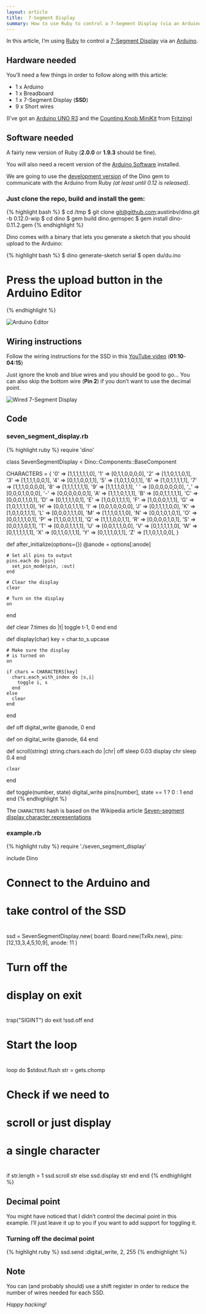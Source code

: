 ```yaml
---
layout: article
title:  7-Segment Display
summary: How to use Ruby to control a 7-Segment Display (via an Arduino).
---
```


In this article, I’m using [Ruby](http://ruby-lang.org/en/) to control a
[7-Segment Display](http://en.wikipedia.org/wiki/Seven-segment_display)
via an [Arduino](http://arduino.cc/).

## Hardware needed

You’ll need a few things in order to follow along with this article:

 * 1 x Arduino
 * 1 x Breadboard
 * 1 x 7-Segment Display (**SSD**)
 * 9 x Short wires

(I’ve got an [Arduino UNO R3](http://arduino.cc/en/Main/arduinoBoardUno) and the
[Counting Knob MiniKit](http://fritzing.myshopify.com/products/fritzing-minikit-counting-knob)
from [Fritzing](http://fritzing.org/))

## Software needed

A fairly new version of Ruby (**2.0.0** or **1.9.3** should be fine).

You will also need a recent version of the
[Arduino Software](http://arduino.cc/en/Main/Software)
installed.

We are going to use the [development version](https://github.com/austinbv/dino/tree/0.12.0-wip)
of the Dino gem to communicate with the Arduino from Ruby *(at least until 0.12 is released)*.

### Just clone the repo, build and install the gem:

{% highlight bash %}
$ cd /tmp
$ git clone git@github.com:austinbv/dino.git -b 0.12.0-wip
$ cd dino
$ gem build dino.gemspec
$ gem install dino-0.11.2.gem
{% endhighlight %}

Dino comes with a binary that lets you generate a sketch
that you should upload to the Arduino:

{% highlight bash %}
$ dino generate-sketch serial
$ open du/du.ino
# Press the upload button in the Arduino Editor
{% endhighlight %}

![Arduino Editor](/assets/7-segment-display/du.ino.png)

## Wiring instructions

Follow the wiring instructions for the SSD in this
[YouTube video](http://www.youtube.com/watch?v=2Q74raAI8i8)
(**01:10**-**04:15**)

Just ignore the knob and blue wires and you should be good to go…
You can also skip the bottom wire (**Pin 2**) if you don’t want to use the decimal point.

![Wired 7-Segment Display](/assets/7-segment-display/arduino_with_seven_segment_display.jpg)

## Code

### seven_segment_display.rb
{% highlight ruby %}
require 'dino'

class SevenSegmentDisplay <
  Dino::Components::BaseComponent

  CHARACTERS = {
    '0' => [1,1,1,1,1,1,0],
    '1' => [0,1,1,0,0,0,0],
    '2' => [1,1,0,1,1,0,1],
    '3' => [1,1,1,1,0,0,1],
    '4' => [0,1,1,0,0,1,1],
    '5' => [1,0,1,1,0,1,1],
    '6' => [1,0,1,1,1,1,1],
    '7' => [1,1,1,0,0,0,0],
    '8' => [1,1,1,1,1,1,1],
    '9' => [1,1,1,1,0,1,1],
    ' ' => [0,0,0,0,0,0,0],
    '_' => [0,0,0,1,0,0,0],
    '-' => [0,0,0,0,0,0,1],
    'A' => [1,1,1,0,1,1,1],
    'B' => [0,0,1,1,1,1,1],
    'C' => [0,0,0,1,1,0,1],
    'D' => [0,1,1,1,1,0,1],
    'E' => [1,0,0,1,1,1,1],
    'F' => [1,0,0,0,1,1,1],
    'G' => [1,0,1,1,1,1,0],
    'H' => [0,0,1,0,1,1,1],
    'I' => [0,0,1,0,0,0,0],
    'J' => [0,1,1,1,1,0,0],
    'K' => [1,0,1,0,1,1,1],
    'L' => [0,0,0,1,1,1,0],
    'M' => [1,1,1,0,1,1,0],
    'N' => [0,0,1,0,1,0,1],
    'O' => [0,0,1,1,1,0,1],
    'P' => [1,1,0,0,1,1,1],
    'Q' => [1,1,1,0,0,1,1],
    'R' => [0,0,0,0,1,0,1],
    'S' => [0,0,1,1,0,1,1],
    'T' => [0,0,0,1,1,1,1],
    'U' => [0,0,1,1,1,0,0],
    'V' => [0,1,1,1,1,1,0],
    'W' => [0,1,1,1,1,1,1],
    'X' => [0,1,1,0,1,1,1],
    'Y' => [0,1,1,1,0,1,1],
    'Z' => [1,1,0,1,1,0,0],
  }

  def after_initialize(options={})
    @anode = options[:anode]

    # Set all pins to output
    pins.each do |pin|
      set_pin_mode(pin, :out)
    end

    # Clear the display
    clear

    # Turn on the display
    on
  end

  def clear
    7.times do |t|
      toggle t-1, 0
    end
  end

  def display(char)
    key = char.to_s.upcase

    # Make sure the display
    # is turned on
    on

    if chars = CHARACTERS[key]
      chars.each_with_index do |s,i|
        toggle i, s
      end
    else
      clear
    end
  end

  def off
    digital_write @anode, 0
  end

  def on
    digital_write @anode, 64
  end

  def scroll(string)
    string.chars.each do |chr|
      off
      sleep 0.03
      display chr
      sleep 0.4
    end

    clear
  end

  def toggle(number, state)
    digital_write pins[number],
      state == 1 ? 0 : 1
  end
end
{% endhighlight %}

The `CHARACTERS` hash is based on the Wikipedia article
[Seven-segment display character representations](http://en.wikipedia.org/wiki/Seven-segment_display_character_representations)

### example.rb
{% highlight ruby %}
require './seven_segment_display'

include Dino

# Connect to the Arduino and
# take control of the SSD
#
ssd = SevenSegmentDisplay.new(
  board: Board.new(TxRx.new),
  pins:  [12,13,3,4,5,10,9],
  anode: 11
)

# Turn off the
# display on exit
#
trap("SIGINT") do
  exit !ssd.off
end

# Start the loop
#
loop do
  $stdout.flush
  str = gets.chomp

  # Check if we need to
  # scroll or just display
  # a single character
  #
  if str.length > 1
    ssd.scroll str
  else
    ssd.display str
  end
end
{% endhighlight %}

## Decimal point

You might have noticed that I didn’t control the decimal
point in this example. I’ll just leave it up to you if you want
to add support for toggling it.

### Turning off the decimal point
{% highlight ruby %}
ssd.send :digital_write, 2, 255
{% endhighlight %}

## Note

You can (and probably should) use a shift register
in order to reduce the number of wires needed for each SSD.

*Happy hacking!*
